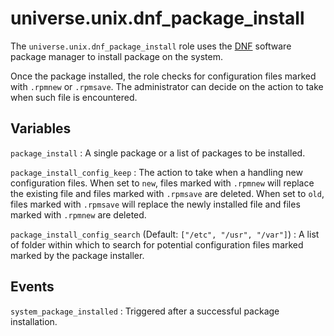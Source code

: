 <!-- roles/dnf_package_install/README.md
  -- ===================================
  --
  -- Copying
  -- -------
  --
  -- Copyright (c) 2023 universe.unix authors and contributors.
  --
  -- This file is part of the *universe.unix* project.
  --
  -- *universe.unix* is a free software project. You can redistribute it and/or
  -- modify it following the terms of the MIT License.
  --
  -- This software project is distributed *as is*, WITHOUT WARRANTY OF ANY KIND;
  -- including but not limited to the WARRANTIES OF MERCHANTABILITY, FITNESS FOR
  -- A PARTICULAR PURPOSE and NONINFRINGEMENT.
  --
  -- You should have received a copy of the MIT License along with
  -- *universe.unix*. If not, see <http://opensource.org/licenses/MIT>.
  -->

universe.unix.dnf_package_install
=================================

The `universe.unix.dnf_package_install` role uses the
[DNF](https://docs.fedoraproject.org/en-US/quick-docs/dnf/) software package
manager to install package on the system.

Once the package installed, the role checks for configuration files marked with
`.rpmnew` or `.rpmsave`. The administrator can decide on the action to
take when such file is encountered.

Variables
---------

`package_install`
: A single package or a list of packages to be installed.

`package_install_config_keep`
: The action to take when a handling new configuration files. When set to `new`,
files marked with `.rpmnew` will replace the existing file and files marked with
`.rpmsave` are deleted. When set to `old`, files marked with `.rpmsave` will
replace the newly installed file and files marked with `.rpmnew` are deleted.

`package_install_config_search` (Default: `["/etc", "/usr", "/var"]`)
: A list of folder within which to search for potential configuration files
marked marked by the package installer.

Events
------

`system_package_installed`
: Triggered after a successful package installation.
